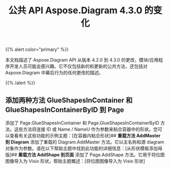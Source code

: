 ﻿---
title: 公共 API Aspose.Diagram 4.3.0 的变化
type: docs
weight: 20
url: /zh/net/public-api-changes-in-aspose-diagram-4-3-0/
---
{{% alert color="primary" %}} 

本文档描述了 Aspose.Diagram API 从版本 4.2.0 到 4.3.0 的更改，模块/应用程序开发人员可能会感兴趣。它不仅包括新的和更新的公共方法，还包括对 Aspose.Diagram 中幕后行为的任何更改的描述。

{{% /alert %}} 
## **添加两种方法 GlueShapesInContainer 和 GlueShapesInContainerByID 到 Page**
添加了 Page.GlueShapesInContainer 和 Page.GlueShapesInContainerByID 方法。这些方法将连接 ID 或 Name / NameU 作为参数来粘合容器中的形状。您可以查看有关这些功能的示例主题：[在容器内粘合形状]## **重载方法 AddMaster 到 Diagram**
添加了重载的 Diagram.AddMaster 方法。它以主名称和源 diagram 对象作为参数。请在以下帮助主题中找到此功能的详细信息：[从形状模板添加母版]## **重载方法 AddShape 到页面**
添加了 Page.AddShape 方法。它用于将位图图像导入为 Visio 形状。帮助主题概述：[将位图图像导入为 Visio 形状]